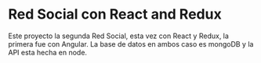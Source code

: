 # Red Social con React and Redux

Este proyecto la segunda Red Social, esta vez con React y Redux, la primera fue con Angular.
La base de datos en ambos caso es mongoDB y la API esta hecha en node.
